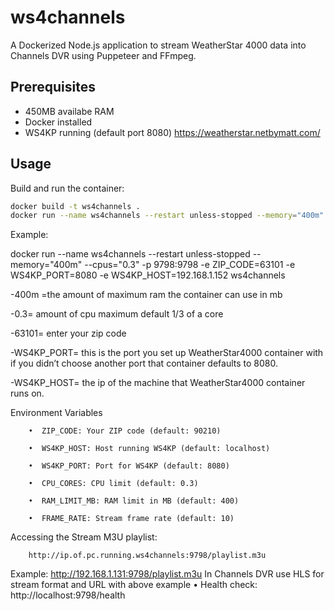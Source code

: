 # ws4channels

A Dockerized Node.js application to stream WeatherStar 4000 data into Channels DVR using Puppeteer and FFmpeg.

## Prerequisites
- 450MB availabe RAM
- Docker installed
- WS4KP running (default port 8080)
   https://weatherstar.netbymatt.com/
## Usage

Build and run the container:

```bash
docker build -t ws4channels .
docker run --name ws4channels --restart unless-stopped --memory="400m" --cpus="0.3" -p 9798:9798 -e ZIP_CODE=your_zip_code -e WS4KP_HOST=ws4kp_host -e WS4KP_PORT=ws4kp_port ws4channels
```
Example:

docker run --name ws4channels --restart unless-stopped --memory="400m" --cpus="0.3" -p 9798:9798 -e ZIP_CODE=63101 -e WS4KP_PORT=8080 -e WS4KP_HOST=192.168.1.152 ws4channels

-400m =the amount of maximum ram the container can use in mb

-0.3= amount of cpu maximum default 1/3 of a core

-63101= enter your zip code 

-WS4KP_PORT= this is the port you set up WeatherStar4000 container with if you didn’t choose another port that container defaults to 8080.

-WS4KP_HOST= the ip of the machine that WeatherStar4000 container runs on. 


Environment Variables

		•  ZIP_CODE: Your ZIP code (default: 90210)
  
		•  WS4KP_HOST: Host running WS4KP (default: localhost)
  
		•  WS4KP_PORT: Port for WS4KP (default: 8080)
  
		•  CPU_CORES: CPU limit (default: 0.3)
  
		•  RAM_LIMIT_MB: RAM limit in MB (default: 400)
  
		•  FRAME_RATE: Stream frame rate (default: 10)

  
Accessing the Stream M3U playlist:

		http://ip.of.pc.running.ws4channels:9798/playlist.m3u

Example:
http://192.168.1.131:9798/playlist.m3u
In Channels DVR use HLS for stream format and URL with above example
		•  Health check: http://localhost:9798/health
